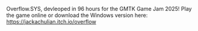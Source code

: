 Overflow.SYS, devleoped in 96 hours for the GMTK Game Jam 2025!
Play the game online or download the Windows version here: https://jackachulian.itch.io/overflow
